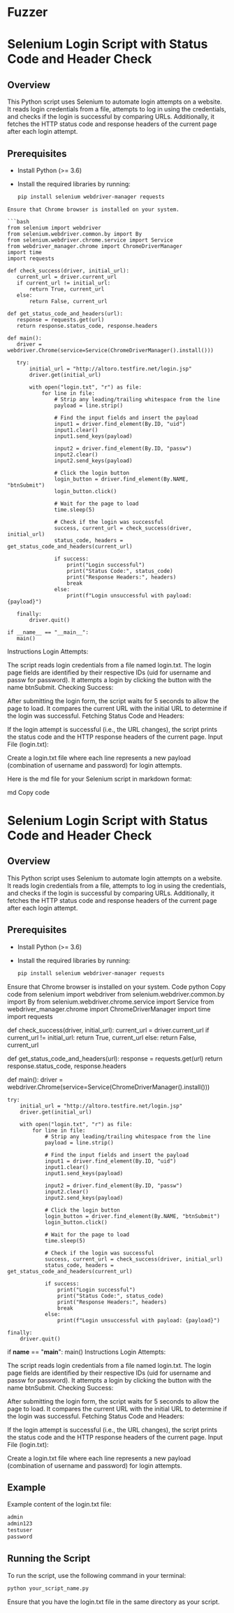 # Fuzzer
# Selenium Login Script with Status Code and Header Check

## Overview

This Python script uses Selenium to automate login attempts on a website. It reads login credentials from a file, attempts to log in using the credentials, and checks if the login is successful by comparing URLs. Additionally, it fetches the HTTP status code and response headers of the current page after each login attempt.

## Prerequisites

- Install Python (>= 3.6)
- Install the required libraries by running:

   ```bash
   pip install selenium webdriver-manager requests
 ```
Ensure that Chrome browser is installed on your system.

 ```bash
from selenium import webdriver
from selenium.webdriver.common.by import By
from selenium.webdriver.chrome.service import Service
from webdriver_manager.chrome import ChromeDriverManager
import time
import requests

def check_success(driver, initial_url):
    current_url = driver.current_url
    if current_url != initial_url:
        return True, current_url
    else:
        return False, current_url

def get_status_code_and_headers(url):
    response = requests.get(url)
    return response.status_code, response.headers

def main():
    driver = webdriver.Chrome(service=Service(ChromeDriverManager().install()))

    try:
        initial_url = "http://altoro.testfire.net/login.jsp"
        driver.get(initial_url)

        with open("login.txt", "r") as file:
            for line in file:
                # Strip any leading/trailing whitespace from the line
                payload = line.strip()

                # Find the input fields and insert the payload
                input1 = driver.find_element(By.ID, "uid")
                input1.clear()
                input1.send_keys(payload)

                input2 = driver.find_element(By.ID, "passw")
                input2.clear()
                input2.send_keys(payload)

                # Click the login button
                login_button = driver.find_element(By.NAME, "btnSubmit")
                login_button.click()

                # Wait for the page to load
                time.sleep(5)

                # Check if the login was successful
                success, current_url = check_success(driver, initial_url)
                status_code, headers = get_status_code_and_headers(current_url)

                if success:
                    print("Login successful")
                    print("Status Code:", status_code)
                    print("Response Headers:", headers)
                    break
                else:
                    print(f"Login unsuccessful with payload: {payload}")

    finally:
        driver.quit()

if __name__ == "__main__":
    main()
 ```
Instructions
Login Attempts:

The script reads login credentials from a file named login.txt.
The login page fields are identified by their respective IDs (uid for username and passw for password).
It attempts a login by clicking the button with the name btnSubmit.
Checking Success:

After submitting the login form, the script waits for 5 seconds to allow the page to load.
It compares the current URL with the initial URL to determine if the login was successful.
Fetching Status Code and Headers:

If the login attempt is successful (i.e., the URL changes), the script prints the status code and the HTTP response headers of the current page.
Input File (login.txt):

Create a login.txt file where each line represents a new payload (combination of username and password) for login attempts.

Here is the md file for your Selenium script in markdown format:

md
Copy code
# Selenium Login Script with Status Code and Header Check

## Overview

This Python script uses Selenium to automate login attempts on a website. It reads login credentials from a file, attempts to log in using the credentials, and checks if the login is successful by comparing URLs. Additionally, it fetches the HTTP status code and response headers of the current page after each login attempt.

## Prerequisites

- Install Python (>= 3.6)
- Install the required libraries by running:

   ```bash
   pip install selenium webdriver-manager requests
Ensure that Chrome browser is installed on your system.
Code
python
Copy code
from selenium import webdriver
from selenium.webdriver.common.by import By
from selenium.webdriver.chrome.service import Service
from webdriver_manager.chrome import ChromeDriverManager
import time
import requests

def check_success(driver, initial_url):
    current_url = driver.current_url
    if current_url != initial_url:
        return True, current_url
    else:
        return False, current_url

def get_status_code_and_headers(url):
    response = requests.get(url)
    return response.status_code, response.headers

def main():
    driver = webdriver.Chrome(service=Service(ChromeDriverManager().install()))

    try:
        initial_url = "http://altoro.testfire.net/login.jsp"
        driver.get(initial_url)

        with open("login.txt", "r") as file:
            for line in file:
                # Strip any leading/trailing whitespace from the line
                payload = line.strip()

                # Find the input fields and insert the payload
                input1 = driver.find_element(By.ID, "uid")
                input1.clear()
                input1.send_keys(payload)

                input2 = driver.find_element(By.ID, "passw")
                input2.clear()
                input2.send_keys(payload)

                # Click the login button
                login_button = driver.find_element(By.NAME, "btnSubmit")
                login_button.click()

                # Wait for the page to load
                time.sleep(5)

                # Check if the login was successful
                success, current_url = check_success(driver, initial_url)
                status_code, headers = get_status_code_and_headers(current_url)

                if success:
                    print("Login successful")
                    print("Status Code:", status_code)
                    print("Response Headers:", headers)
                    break
                else:
                    print(f"Login unsuccessful with payload: {payload}")

    finally:
        driver.quit()

if __name__ == "__main__":
    main()
Instructions
Login Attempts:

The script reads login credentials from a file named login.txt.
The login page fields are identified by their respective IDs (uid for username and passw for password).
It attempts a login by clicking the button with the name btnSubmit.
Checking Success:

After submitting the login form, the script waits for 5 seconds to allow the page to load.
It compares the current URL with the initial URL to determine if the login was successful.
Fetching Status Code and Headers:

If the login attempt is successful (i.e., the URL changes), the script prints the status code and the HTTP response headers of the current page.
Input File (login.txt):

Create a login.txt file where each line represents a new payload (combination of username and password) for login attempts.

## Example
Example content of the login.txt file:
  ```bash
admin
admin123
testuser
password
  ```
## Running the Script
To run the script, use the following command in your terminal:
  ```bash
python your_script_name.py
 ```
Ensure that you have the login.txt file in the same directory as your script.
